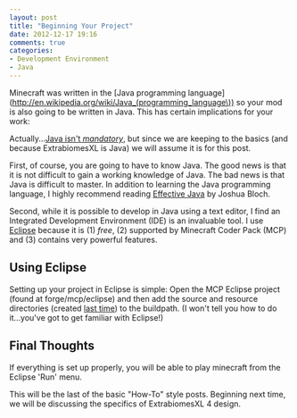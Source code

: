 ```yaml
---
layout: post
title: "Beginning Your Project"
date: 2012-12-17 19:16
comments: true
categories: 
- Development Environment
- Java
---
```


Minecraft was written in the [Java programming language](http://en.wikipedia.org/wiki/Java_(programming_language\)) so your mod is also going to be written in Java. This has certain implications for your work:  <!-- more -->

Actually...[Java isn't *mandatory*](https://twitter.com/minecraftcpw/status/280891535149654016), but since we are keeping to the basics (and because ExtrabiomesXL is Java) we will assume it is for this post.

First, of course, you are going to have to know Java. The good news is that it is not difficult to gain a working knowledge of Java. The bad news is that Java is difficult to master. In addition to learning the Java programming language, I highly recommend reading [Effective Java](http://www.amazon.com/gp/product/0321356683/ref=as_li_ss_tl?ie=UTF8&camp=1789&creative=390957&creativeASIN=0321356683&linkCode=as2&tag=killentime-20) by Joshua Bloch.

Second, while it is possible to develop in Java using a text editor, I find an Integrated Development Environment (IDE) is an invaluable tool. I use [Eclipse](http://www.eclipse.org/downloads/moreinfo/java.php) because it is (1) *free*, (2) supported by Minecraft Coder Pack (MCP) and (3) contains very powerful features.

## Using Eclipse

Setting up your project in Eclipse is simple: Open the MCP Eclipse project (found at forge/mcp/eclipse) and then add the source and resource directories (created [last time](/blog/2012/12/13/organization-and-revision-control/)) to the buildpath. (I won't tell you how to do it...you've got to get familiar with Eclipse!)

## Final Thoughts

If everything is set up properly, you will be able to play minecraft from the Eclipse 'Run' menu.

This will be the last of the basic "How-To" style posts. Beginning next time, we will be discussing the specifics of ExtrabiomesXL 4 design.
